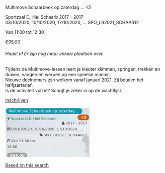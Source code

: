 Multimove Schaarbeek op zaterdag ... *<5*

Sportzaal E. Hiel Schaarb 2017 - 2017  
03/10/2020, 10/10/2020, 17/10/2020, ... SPO\_LR2021\_SCHAAR12  

Van 11:00 tot 12:30

*€95,00*

  

###### *Haast u! Er zijn nog maar enkele plaatsen over.*

  

Tijdens de Multimove-lessen leert je kleuter klimmen, springen, trekken en duwen, vangen en werpen op een speelse manier.  
Nieuwe deelnemers zijn welkom vanaf januari 2021. Zij betalen het halfjaartarief.  
Is de activiteit volzet? Schrijf je zeker in op de wachtlijst.

[Inschrijven](https://tickets.vgc.be/activity/subscribe/SPO_LR2021_SCHAAR12)

![](51488.png)

[Based on this search](https://tickets.vgc.be/activity/index?&vrijeplaatsen=1&Age%5B%5D=3%2C4&entity=151&Period%5B%5D=347)